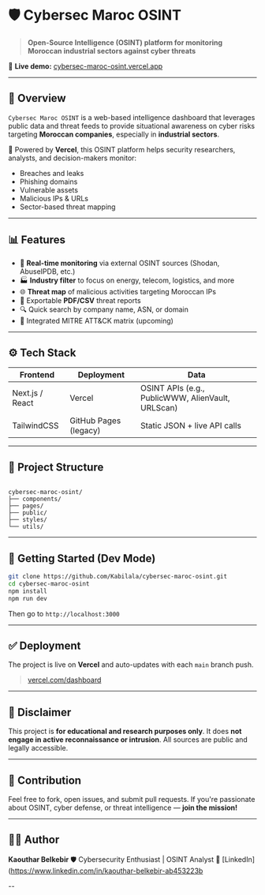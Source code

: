 
# 🛡️ Cybersec Maroc OSINT

> **Open-Source Intelligence (OSINT) platform for monitoring Moroccan industrial sectors against cyber threats**

🔗 **Live demo:** [cybersec-maroc-osint.vercel.app](https://cybersec-maroc-osint.vercel.app/)

---

## 📌 Overview

`Cybersec Maroc OSINT` is a web-based intelligence dashboard that leverages public data and threat feeds to provide situational awareness on cyber risks targeting **Moroccan companies**, especially in **industrial sectors**.

🚀 Powered by **Vercel**, this OSINT platform helps security researchers, analysts, and decision-makers monitor:

- Breaches and leaks
- Phishing domains
- Vulnerable assets
- Malicious IPs & URLs
- Sector-based threat mapping

---

## 📊 Features

- 📡 **Real-time monitoring** via external OSINT sources (Shodan, AbuseIPDB, etc.)
- 🏭 **Industry filter** to focus on energy, telecom, logistics, and more
- 🌐 **Threat map** of malicious activities targeting Moroccan IPs
- 📁 Exportable **PDF/CSV** threat reports
- 🔍 Quick search by company name, ASN, or domain
- 🧠 Integrated MITRE ATT&CK matrix (upcoming)

---

## ⚙️ Tech Stack

| Frontend | Deployment | Data |
|----------|------------|------|
| Next.js / React | Vercel | OSINT APIs (e.g., PublicWWW, AlienVault, URLScan) |
| TailwindCSS | GitHub Pages (legacy) | Static JSON + live API calls |

---

## 📁 Project Structure

```

cybersec-maroc-osint/
├── components/
├── pages/
├── public/
├── styles/
└── utils/

````

---

## 🚀 Getting Started (Dev Mode)

```bash
git clone https://github.com/Kabilala/cybersec-maroc-osint.git
cd cybersec-maroc-osint
npm install
npm run dev
````

Then go to `http://localhost:3000`

---

## ✅ Deployment

The project is live on **Vercel** and auto-updates with each `main` branch push.

> [vercel.com/dashboard](https://vercel.com/dashboard)

---

## 🔐 Disclaimer

This project is **for educational and research purposes only**. It does **not engage in active reconnaissance or intrusion**. All sources are public and legally accessible.

---

## 🙌 Contribution

Feel free to fork, open issues, and submit pull requests. If you're passionate about OSINT, cyber defense, or threat intelligence — **join the mission!**

---

## 👩‍💻 Author

**Kaouthar Belkebir**
🛡️ Cybersecurity Enthusiast | OSINT Analyst
🔗 [LinkedIn](https://www.linkedin.com/in/kaouthar-belkebir-ab453223b

--
